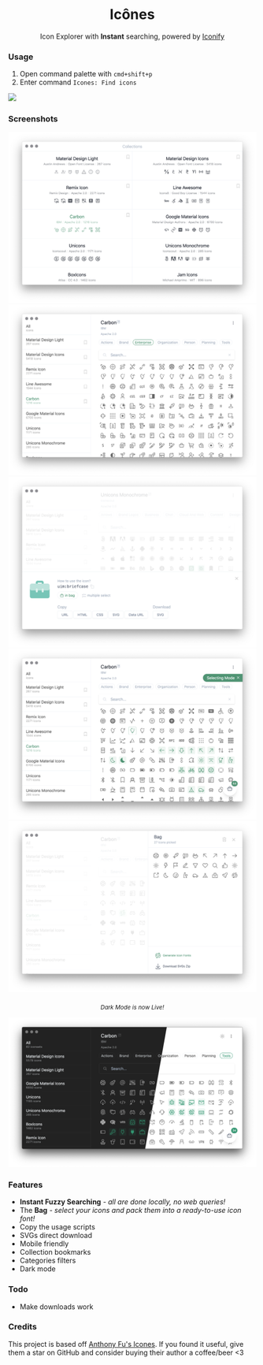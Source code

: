 <h1 align="center">
Icônes
</h1>

<p align="center">Icon Explorer with <b>Instant</b> searching, powered by <a href="https://github.com/iconify/iconify" target="_blank">Iconify</a></p>

### Usage

1. Open command palette with `cmd+shift+p`
2. Enter command `Icones: Find icons`

![](./screenshots/demo.gif)

### Screenshots

![](./screenshots/1.png)
![](./screenshots/2.png)
![](./screenshots/3.png)
![](./screenshots/4.png)
![](./screenshots/5.png)

<p align="center">
<sub><em>Dark Mode is now Live!</em></sub>
</p>

![](./screenshots/6.png)

### Features

- **Instant Fuzzy Searching** _- all are done locally, no web queries!_
- The **Bag** _- select your icons and pack them into a ready-to-use icon font!_
- Copy the usage scripts
- SVGs direct download
- Mobile friendly
- Collection bookmarks
- Categories filters
- Dark mode

### Todo

- Make downloads work

### Credits

This project is based off [Anthony Fu's Icones](https://github.com/antfu/icons). If you found it useful, give them a star on GitHub and consider buying their author a coffee/beer <3

